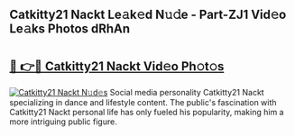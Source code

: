 ## Catkitty21 Nackt Le𝚊k𝚎d N𝚞𝚍e - Part-ZJ1 Vid𝚎o Le𝚊ks Photos dRhAn

# <h2><a href="http://fb1lnmx.evod.top/?m=Catkitty21+Nackt">🔗 👉🔴 Catkitty21 Nackt Vid𝚎o Ph𝚘t𝚘s</a></h2>

[![Catkitty21 Nackt N𝚞d𝚎s](https://i.imgur.com/8V9OHl7.gif)](http://fb1lnmx.evod.top/?m=Catkitty21+Nackt)
Social media personality Catkitty21 Nackt specializing in dance and lifestyle content. The public's fascination with Catkitty21 Nackt personal life has only fueled his popularity, making him a more intriguing public figure. 

